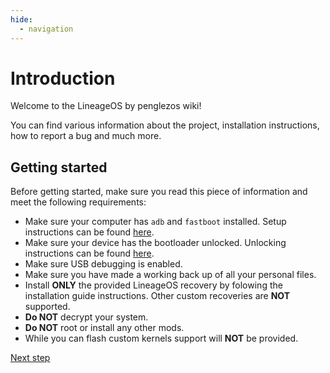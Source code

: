 ```yaml
---
hide:
  - navigation
---
```


# Introduction

Welcome to the LineageOS by penglezos wiki!

You can find various information about the project, installation instructions, how to report a bug and much more.

## Getting started

Before getting started, make sure you read this piece of information and meet the following requirements:

* Make sure your computer has `adb` and `fastboot` installed. Setup instructions can be found [here](https://wiki.lineageos.org/adb_fastboot_guide.html).
* Make sure your device has the bootloader unlocked. Unlocking instructions can be found [here](https://new.c.mi.com/global/post/101245).
* Make sure USB debugging is enabled.
* Make sure you have made a working back up of all your personal files.
* Install **ONLY** the provided LineageOS recovery by folowing the installation guide instructions. Other custom recoveries are **NOT** supported.
* **Do NOT** decrypt your system.
* **Do NOT** root or install any other mods.
* While you can flash custom kernels support will **NOT** be provided.

<a href="devices" class="md-button">Next step</a>
